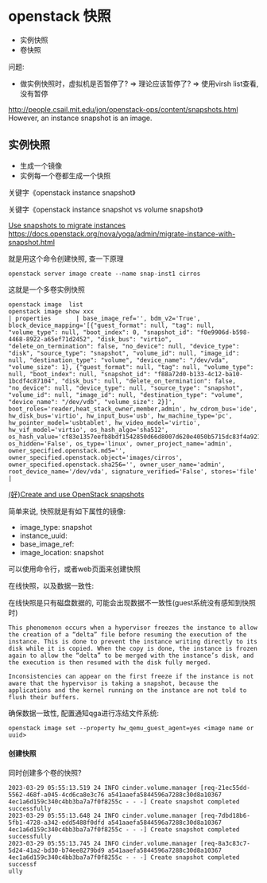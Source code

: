 # openstack 快照

- 实例快照
- 卷快照

问题:

- 做实例快照时，虚拟机是否暂停了?
  => 理论应该暂停了?
  => 使用virsh list查看, 没有暂停

http://people.csail.mit.edu/jon/openstack-ops/content/snapshots.html
However, an instance snapshot is an image.

## 实例快照

- 生成一个镜像
- 实例每一个卷都生成一个快照

关键字《openstack instance snapshot》

关键字《openstack instance snapshot vs volume snapshot》

[Use snapshots to migrate instances](https://docs.openstack.org/nova/rocky/admin/migrate-instance-with-snapshot.html)
https://docs.openstack.org/nova/yoga/admin/migrate-instance-with-snapshot.html

就是用这个命令创建快照, 查一下原理
```
openstack server image create --name snap-inst1 cirros
```


这就是一个多卷实例快照
```
openstack image  list
openstack image show xxx
| properties       | base_image_ref='', bdm_v2='True', block_device_mapping='[{"guest_format": null, "tag": null, "volume_type": null, "boot_index": 0, "snapshot_id": "f0e9906d-b598-4468-8922-a65ef71d2452", "disk_bus": "virtio", "delete_on_termination": false, "no_device": null, "device_type": "disk", "source_type": "snapshot", "volume_id": null, "image_id": null, "destination_type": "volume", "device_name": "/dev/vda", "volume_size": 1}, {"guest_format": null, "tag": null, "volume_type": null, "boot_index": null, "snapshot_id": "f88a72d0-b133-4c12-ba10-1bcdf4c87104", "disk_bus": null, "delete_on_termination": false, "no_device": null, "device_type": null, "source_type": "snapshot", "volume_id": null, "image_id": null, "destination_type": "volume", "device_name": "/dev/vdb", "volume_size": 2}]', boot_roles='reader,heat_stack_owner,member,admin', hw_cdrom_bus='ide', hw_disk_bus='virtio', hw_input_bus='usb', hw_machine_type='pc', hw_pointer_model='usbtablet', hw_video_model='virtio', hw_vif_model='virtio', os_hash_algo='sha512', os_hash_value='cf83e1357eefb8bdf1542850d66d8007d620e4050b5715dc83f4a921d36ce9ce47d0d13c5d85f2b0ff8318d2877eec2f63b931bd47417a81a538327af927da3e', os_hidden='False', os_type='linux', owner_project_name='admin', owner_specified.openstack.md5='', owner_specified.openstack.object='images/cirros', owner_specified.openstack.sha256='', owner_user_name='admin', root_device_name='/dev/vda', signature_verified='False', stores='file' |
```

[(好)Create and use OpenStack snapshots](https://blog.ovhcloud.com/create-and-use-openstack-snapshots/)

简单来说, 快照就是有如下属性的镜像:
- image_type: snapshot
- instance_uuid: <uuid of instance that was used for the snapshot>
- base_image_ref: <uuid of original image of instance that was used for snapshot>
- image_location: snapshot

可以使用命令行，或者web页面来创建快照

在线快照，以及数据一致性:

在线快照是只有磁盘数据的, 可能会出现数据不一致性(guest系统没有感知到快照时)
```
This phenomenon occurs when a hypervisor freezes the instance to allow the creation of a “delta” file before resuming the execution of the instance. This is done to prevent the instance writing directly to its disk while it is copied. When the copy is done, the instance is frozen again to allow the “delta” to be merged with the instance’s disk, and the execution is then resumed with the disk fully merged.

Inconsistencies can appear on the first freeze if the instance is not aware that the hypervisor is taking a snapshot, because the applications and the kernel running on the instance are not told to flush their buffers.
```

确保数据一致性, 配置通知qga进行冻结文件系统:
```
openstack image set --property hw_qemu_guest_agent=yes <image name or uuid>
```

#### 创建快照

同时创建多个卷的快照?
```
2023-03-29 05:55:13.519 24 INFO cinder.volume.manager [req-21ec55dd-5562-468f-a045-4cd6ca8e3c76 a541aaefa5844596a7288c30d8a10367 4ec1a6d159c340c4bb3ba7a7f0f8255c - - -] Create snapshot completed successfully
2023-03-29 05:55:13.648 24 INFO cinder.volume.manager [req-7dbd18b6-5fb1-4728-a342-edd5488f0dfd a541aaefa5844596a7288c30d8a10367 4ec1a6d159c340c4bb3ba7a7f0f8255c - - -] Create snapshot completed successfully
2023-03-29 05:55:13.745 24 INFO cinder.volume.manager [req-8a3c83c7-5d24-41a2-bd30-b74ee8279bd9 a541aaefa5844596a7288c30d8a10367 4ec1a6d159c340c4bb3ba7a7f0f8255c - - -] Create snapshot completed successf
ully
```
